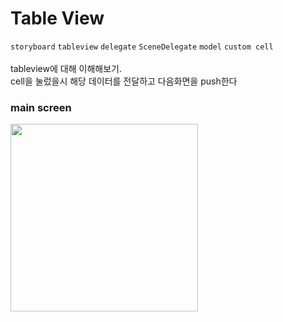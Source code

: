 # Table View

`storyboard` `tableview` `delegate` `SceneDelegate` `model` `custom cell`<br>
<br>
tableview에 대해 이해해보기.
<br>
cell을 눌렀을시 해당 데이터를 전달하고 다음화면을 push한다

### main screen

<img src="" width="300"/>
